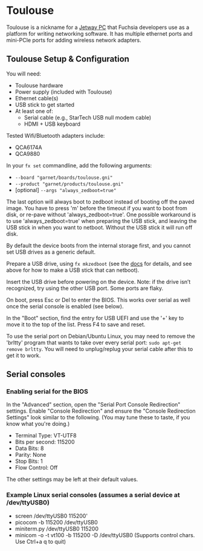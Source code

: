 # Toulouse

Toulouse is a nickname for a [Jetway PC](http://www.jetwayipc.com/product/hbjc130f731-series/) that
Fuchsia developers use as a platform for writing networking software. It has multiple ethernet ports
and mini-PCIe ports for adding wireless network adapters.

## Toulouse Setup & Configuration

You will need:
- Toulouse hardware
- Power supply (included with Toulouse)
- Ethernet cable(s)
- USB stick to get started
- At least one of:
  - Serial cable (e.g., StarTech USB null modem cable)
  - HDMI + USB keyboard

Tested Wifi/Bluetooth adapters include:
* QCA6174A
* QCA9880

In your `fx set` commandline, add the following arguments:
* `--board "garnet/boards/toulouse.gni"`
* `--product "garnet/products/toulouse.gni"`
* [optional] `--args "always_zedboot=true"`

The last option will always boot to zedboot instead of booting off the paved image. You have to
press 'm' before the timeout if you want to boot from disk, or re-pave without
'always_zedboot=true'. One possible workaround is to use 'always_zedboot=true' when preparing the
USB stick, and leaving the USB stick in when you want to netboot. Without the USB stick it will run
off disk.

By default the device boots from the internal storage first, and you cannot set USB drives as a
generic default.

Prepare a USB drive, using `fx mkzedboot` (see the [docs](usb_setup.md) for details, and see
above for how to make a USB stick that can netboot).

Insert the USB drive before powering on the device. Note: if the drive isn’t recognized, try using
the other USB port. Some ports are flaky.

On boot, press Esc or Del to enter the BIOS. This works over serial as well once the serial console
is enabled (see below).

In the "Boot" section, find the entry for USB UEFI and use the '+' key to move it to the top of the
list. Press F4 to save and reset.

To use the serial port on Debian/Ubuntu Linux, you may need to remove the 'brltty' program that
wants to take over every serial port: `sudo apt-get remove brltty`. You will need to unplug/replug
your serial cable after this to get it to work.

## Serial consoles

### Enabling serial for the BIOS

In the "Advanced" section, open the "Serial Port Console Redirection" settings. Enable "Console
Redirection" and ensure the "Console Redirection Settings" look similar to the following. (You may
tune these to taste, if you know what you're doing.)
* Terminal Type: VT-UTF8
* Bits per second: 115200
* Data Bits: 8
* Parity: None
* Stop Bits: 1
* Flow Control: Off

The other settings may be left at their default values.

### Example Linux serial consoles (assumes a serial device at /dev/ttyUSB0)
* screen /dev/ttyUSB0 115200'
* picocom -b 115200 /dev/ttyUSB0
* miniterm.py /dev/ttyUSB0 115200
* minicom -o -t vt100 -b 115200 -D /dev/ttyUSB0  (Supports control chars. Use Ctrl+a q to quit)